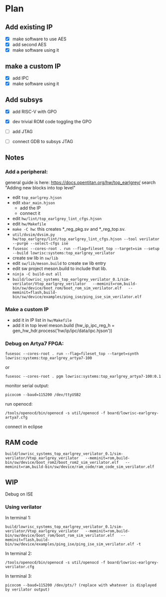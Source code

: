 # Plan

## Add existing IP
- [x] make software to use AES
- [x] add second AES
- [x] make software using it

## make a custom IP
- [x] add IPC
- [x] make software using it

## Add subsys
- [x] add RISC-V with GPO
- [x] dev trivial ROM code toggling the GPO
- [ ] add JTAG
- [ ] connect GDB to subsys JTAG


## Notes

### Add a peripheral:
general guide is here: https://docs.opentitan.org/hw/top_earlgrey/ search "Adding new blocks into top level"
- edit `top_earlgrey.hjson`
- edit `xbar_main.hjson`
    - add the IP
    - connect it
- edit `hw/lint/top_earlgrey_lint_cfgs.hjson`
- edit `hw/Makefile`
- `make -C hw`: this creates \*_reg_pkg.sv and \*_reg_top.sv.
- `util/dvsim/dvsim.py hw/top_earlgrey/lint/top_earlgrey_lint_cfgs.hjson --tool verilator --purge --select-cfgs ise`
- `fusesoc --cores-root . run --flag=fileset_top --target=sim --setup --build lowrisc:systems:top_earlgrey_verilator`
- create sw lib in `sw/lib`
- edit `sw/lib/meson.build` to create sw lib entry
- edit sw project meson.build to include that lib.
- `ninja -C build-out all`
- `build/lowrisc_systems_top_earlgrey_verilator_0.1/sim-verilator/Vtop_earlgrey_verilator   --meminit=rom,build-bin/sw/device/boot_rom/boot_rom_sim_verilator.elf   --meminit=flash,build-bin/sw/device/examples/ping_ise/ping_ise_sim_verilator.elf`

### Make a custom IP
- add it in IP list in `hw/Makefile`
- add it in top level meson.build (hw_ip_ipc_reg_h = gen_hw_hdr.process('hw/ip/ipc/data/ipc.hjson'))


### Debug on Artya7 FPGA:

````
fusesoc --cores-root . run --flag=fileset_top --target=synth lowrisc:systems:top_earlgrey_artya7-100
````
or
````
fusesoc --cores-root . pgm lowrisc:systems:top_earlgrey_artya7-100:0.1
````

monitor serial output:
````
picocom --baud=115200 /dev/ttyUSB2
````

run openocd:
````
/tools/openocd/bin/openocd -s util/openocd -f board/lowrisc-earlgrey-artya7.cfg
````

connect in eclipse


## RAM code
````
build/lowrisc_systems_top_earlgrey_verilator_0.1/sim-verilator/Vtop_earlgrey_verilator   --meminit=rom,build-bin/sw/device/boot_rom2/boot_rom2_sim_verilator.elf   --meminit=ram,build-bin/sw/device/ram_code/ram_code_sim_verilator.elf
````

## WIP

Debug on ISE

### Using verilator
In terminal 1:
````
build/lowrisc_systems_top_earlgrey_verilator_0.1/sim-verilator/Vtop_earlgrey_verilator   --meminit=rom,build-bin/sw/device/boot_rom/boot_rom_sim_verilator.elf   --meminit=flash,build-bin/sw/device/examples/ping_ise/ping_ise_sim_verilator.elf -t
````

In terminal 2:
````
/tools/openocd/bin/openocd -s util/openocd -f board/lowrisc-earlgrey-verilator.cfg
````

In terminal 3:
````
picocom --baud=115200 /dev/pts/? (replace with whatever is displayed by verilator output)
````
